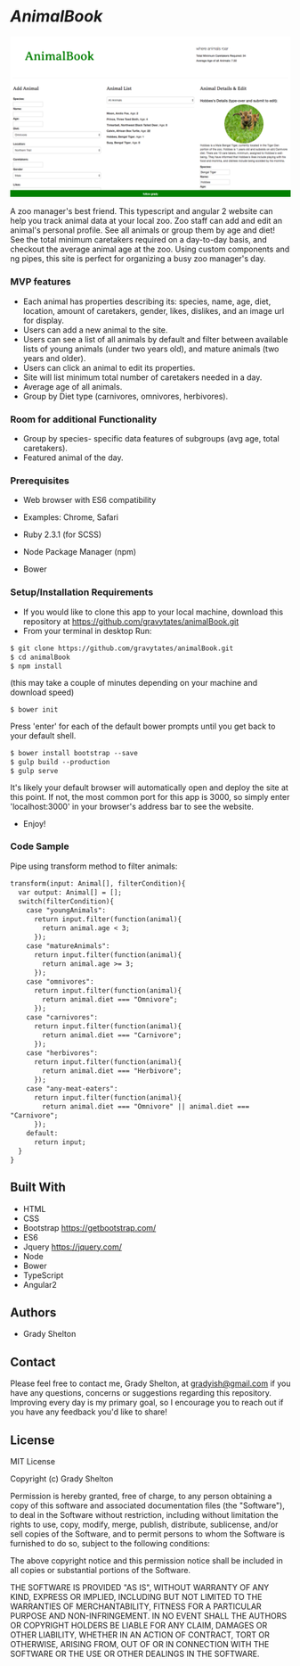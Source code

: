 # _AnimalBook_
![Image of Homepage Screenshot](resources/images/homepage.png)


A zoo manager's best friend. This typescript and angular 2 website can help you track animal data at your local zoo. Zoo staff can add and edit an animal's personal profile. See all animals or group them by age and diet! See the total minimum caretakers required on a day-to-day basis, and checkout the average animal age at the zoo. Using custom components and ng pipes, this site is perfect for organizing a busy zoo manager's day.

### MVP features

* Each animal has properties describing its: species, name, age, diet, location, amount of caretakers, gender, likes, dislikes, and an image url for display.
* Users can add a new animal to the site.
* Users can see a list of all animals by default and filter between available lists of young animals (under two years old), and mature animals (two years and older).
* Users can click an animal to edit its properties.
* Site will list minimum total number of caretakers needed in a day.
* Average age of all animals.
* Group by Diet type (carnivores, omnivores, herbivores).

### Room for additional Functionality

* Group by species- specific data features of subgroups (avg age, total caretakers).
* Featured animal of the day.

### Prerequisites

* Web browser with ES6 compatibility
* Examples: Chrome, Safari

* Ruby 2.3.1 (for SCSS)
* Node Package Manager (npm)
* Bower

### Setup/Installation Requirements

* If you would like to clone this app to your local machine, download this repository at https://github.com/gravytates/animalBook.git
* From your terminal in desktop Run:

```
$ git clone https://github.com/gravytates/animalBook.git
$ cd animalBook
$ npm install
```
(this may take a couple of minutes depending on your machine and download speed)

```
$ bower init
```
Press 'enter' for each of the default bower prompts until you get back to your default shell.

```
$ bower install bootstrap --save
$ gulp build --production
$ gulp serve
```
It's likely your default browser will automatically open and deploy the site at this point. If not, the most common port for this app is 3000, so simply enter 'localhost:3000' in your browser's address bar to see the website.
* Enjoy!

### Code Sample


Pipe using transform method to filter animals:
```
transform(input: Animal[], filterCondition){
  var output: Animal[] = [];
  switch(filterCondition){
    case "youngAnimals":
      return input.filter(function(animal){
        return animal.age < 3;
      });
    case "matureAnimals":
      return input.filter(function(animal){
        return animal.age >= 3;
      });
    case "omnivores":
      return input.filter(function(animal){
        return animal.diet === "Omnivore";
      });
    case "carnivores":
      return input.filter(function(animal){
        return animal.diet === "Carnivore";
      });
    case "herbivores":
      return input.filter(function(animal){
        return animal.diet === "Herbivore";
      });
    case "any-meat-eaters":
      return input.filter(function(animal){
        return animal.diet === "Omnivore" || animal.diet === "Carnivore";
      });
    default:
      return input;
  }
}
```

## Built With

* HTML
* CSS
* Bootstrap https://getbootstrap.com/
* ES6
* Jquery https://jquery.com/
* Node
* Bower
* TypeScript
* Angular2

## Authors

* Grady Shelton

## Contact

Please feel free to contact me, Grady Shelton, at gradyish@gmail.com if you have any questions, concerns or suggestions regarding this repository. Improving every day is my primary goal, so I encourage you to reach out if you have any feedback you'd like to share!

## License

MIT License

Copyright (c) Grady Shelton

Permission is hereby granted, free of charge, to any person obtaining a copy
of this software and associated documentation files (the "Software"), to deal
in the Software without restriction, including without limitation the rights
to use, copy, modify, merge, publish, distribute, sublicense, and/or sell
copies of the Software, and to permit persons to whom the Software is
furnished to do so, subject to the following conditions:

The above copyright notice and this permission notice shall be included in all
copies or substantial portions of the Software.

THE SOFTWARE IS PROVIDED "AS IS", WITHOUT WARRANTY OF ANY KIND, EXPRESS OR
IMPLIED, INCLUDING BUT NOT LIMITED TO THE WARRANTIES OF MERCHANTABILITY,
FITNESS FOR A PARTICULAR PURPOSE AND NON-INFRINGEMENT. IN NO EVENT SHALL THE
AUTHORS OR COPYRIGHT HOLDERS BE LIABLE FOR ANY CLAIM, DAMAGES OR OTHER
LIABILITY, WHETHER IN AN ACTION OF CONTRACT, TORT OR OTHERWISE, ARISING FROM,
OUT OF OR IN CONNECTION WITH THE SOFTWARE OR THE USE OR OTHER DEALINGS IN THE
SOFTWARE.
